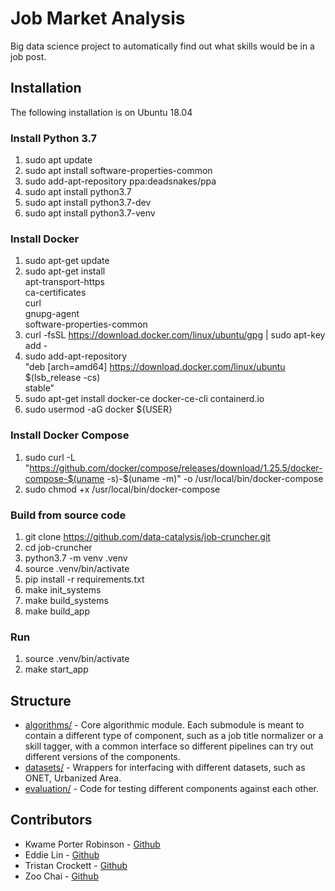 # Job Market Analysis

Big data science project to automatically find out what skills would be in a job post.

## Installation
The following installation is on Ubuntu 18.04

### Install Python 3.7
1. sudo apt update
2. sudo apt install software-properties-common
3. sudo add-apt-repository ppa:deadsnakes/ppa
4. sudo apt install python3.7
5. sudo apt install python3.7-dev
6. sudo apt install python3.7-venv

### Install Docker
1. sudo apt-get update
2. sudo apt-get install \
    apt-transport-https \
    ca-certificates \
    curl \
    gnupg-agent \
    software-properties-common
2. curl -fsSL https://download.docker.com/linux/ubuntu/gpg | sudo apt-key add -
3. sudo add-apt-repository \
   "deb [arch=amd64] https://download.docker.com/linux/ubuntu \
   $(lsb_release -cs) \
   stable"
4. sudo apt-get install docker-ce docker-ce-cli containerd.io
5. sudo usermod -aG docker ${USER}

### Install Docker Compose
1. sudo curl -L "https://github.com/docker/compose/releases/download/1.25.5/docker-compose-$(uname -s)-$(uname -m)" -o /usr/local/bin/docker-compose
2. sudo chmod +x /usr/local/bin/docker-compose


### Build from source code
1. git clone https://github.com/data-catalysis/job-cruncher.git
2. cd job-cruncher
3. python3.7 -m venv .venv
4. source .venv/bin/activate
5. pip install -r requirements.txt
6. make init_systems
7. make build_systems
8. make build_app

### Run
1. source .venv/bin/activate
2. make start_app

Structure
----------
- [algorithms/](skills_ml/algorithms/) - Core algorithmic module. Each submodule is meant to contain a different type of component, such as a job title normalizer or a skill tagger, with a common interface so different pipelines can try out different versions of the components.
- [datasets/](skills_ml/datasets/) - Wrappers for interfacing with different datasets, such as ONET, Urbanized Area.
- [evaluation/](skills_ml/evaluation/) - Code for testing different components against each other.


Contributors
----------
- Kwame Porter Robinson - [Github](https://github.com/robinsonkwame)
- Eddie Lin - [Github](https://github.com/tweddielin)
- Tristan Crockett - [Github](https://github.com/thcrock)
- Zoo Chai - [Github](https://github.com/zoochai)

